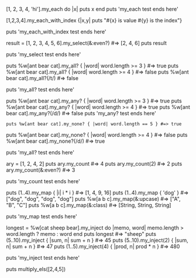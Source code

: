   [1, 2, 3, 4, 'hi'].my_each do |x|
    puts x
  end
puts 'my_each test ends here'


[1,2,3,4].my_each_with_index {|x,y| puts "#{x} is value #{y} is the index"}

puts 'my_each_with_index test ends here'

result = [1, 2, 3, 4, 5, 6].my_select(&:even?) #=> [2, 4, 6]
puts result

puts 'my_select test ends here'

puts %w[ant bear cat].my_all? { |word| word.length >= 3 } #=> true
puts %w[ant bear cat].my_all? { |word| word.length >= 4 } #=> false
puts %w[ant bear cat].my_all?(/t/) #=> false

puts 'my_all? test ends here'

  puts %w[ant bear cat].my_any? { |word| word.length >= 3 } #=> true
  puts %w[ant bear cat].my_any? { |word| word.length >= 4 } #=> true
  puts %w[ant bear cat].my_any?(/d/) #=> false
  puts 'my_any? test ends here'

    puts %w[ant bear cat].my_none? { |word| word.length == 5 } #=> true
puts %w[ant bear cat].my_none? { |word| word.length >= 4 } #=> false
puts %w[ant bear cat].my_none?(/d/) #=> true

puts 'my_all? test ends here'


ary = [1, 2, 4, 2]
puts ary.my_count #=> 4
puts ary.my_count(2) #=> 2
puts ary.my_count(&:even?) #=> 3

puts 'my_count test ends here'


puts (1..4).my_map { |i| i * i } #=> [1, 4, 9, 16]
puts (1..4).my_map { 'dog' } #=> ["dog", "dog", "dog", "dog"]
puts %w[a b c].my_map(&:upcase) #=> ["A", "B", "C"]
puts %w[a b c].my_map(&:class) #=> [String, String, String]

puts 'my_map test ends here'


longest = %w[cat sheep bear].my_inject do |memo, word|
  memo.length > word.length ? memo : word
end
puts longest #=> "sheep"
puts (5..10).my_inject { |sum, n| sum + n } #=> 45
puts (5..10).my_inject(2) { |sum, n| sum + n } #=> 47
puts (1..5).my_inject(4) { |prod, n| prod * n } #=> 480

puts 'my_inject test ends here'

puts multiply_els([2,4,5])
